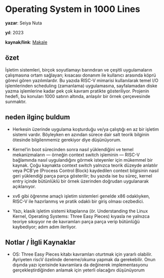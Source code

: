 # Operating System in 1000 Lines

**yazar**: Seiya Nuta

**yıl**: 2023

**kaynak/link**: [Makale](https://1000os.seiya.me/en/)

## özet

İşletim sistemleri, birçok soyutlamayı barındıran ve çeşitli uygulamaların çalışmasına ortam sağlayan; kısacası donanım ile kullanıcı arasında köprü görevi gören yazılımlardır. Bu yazıda RISC-V mimarisi kullanılarak temel I/O işlemlerinden scheduling (zamanlama) uygulamasına, sayfalamadan diske yazma işlemlerine kadar pek çok kavram pratikte gösteriliyor. Projenin hedefi, bu konuları 1000 satırın altında, anlaşılır bir örnek çerçevesinde sunmaktır.

## neden ilginç buldum

- Herkesin üzerinde uygulama koşturduğu ve/ya çalıştığı en az bir işletim sistemi vardır. Böyleyken en azından sürece dair salt teorik bilginin ötesinde bilgilenmemiz gerekiyor diye düşünüyorum.

- Kernel’in boot sürecinden sonra nasıl yüklendiğini ve temel mekanizmaların — örneğin context switch işleminin — RISC-V bağlamında nasıl uygulandığını görmek isteyenler için mükemmel bir kaynak. Çoğu kaynakta context switch yalnızca teorik düzeyde anlatılır veya PCB’ye (Process Control Block) kaydedilen context bilgisinin nasıl geri yüklendiği parça parça gösterilir; bu yazıda ise bu süreç, kernel entry içinde bütünlüklü bir örnek üzerinden doğrudan uygulanarak açıklanıyor.

- xv6 gibi öğrenme amaçlı işletim sistemleri genelde x86 odaklıyken, RISC-V ile hazırlanmış ve pratik odaklı bir giriş olması cezbedici.

- Yazı, klasik işletim sistemi kitaplarına (ör. Understanding the Linux Kernel, Operating Systems: Three Easy Pieces) kıyasla ne yalnızca teoriye sıkışıyor ne de kavramları parça parça verip bütünlüğü kaybediyor; adım adım ilerliyor.

## Notlar / İlgli Kaynaklar

- OS: Three Easy Pieces kitabı kavramları oturtmak için yararlı olabilir. Ayriyeten riscV özelinde deneme/okuma yapmak da gerekebilir. Onun dışında yazı içerisinde kavramlara da değinerek implementasyonu gerçekleştirdiğinden anlamak için yeterli olacağını düşünüyorum
